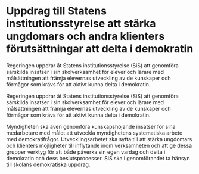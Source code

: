 # Uppdrag till Statens institutionsstyrelse att stärka ungdomars och andra klienters förutsättningar att delta i demokratin

Regeringen uppdrar åt Statens institutionsstyrelse (SiS) att genomföra särskilda insatser i sin skolverksamhet för elever och lärare med målsättningen att främja elevernas utveckling av de kunskaper och förmågor som krävs för att aktivt kunna delta i demokratin.

Regeringen uppdrar åt Statens institutionsstyrelse (SiS) att genomföra särskilda insatser i sin skolverksamhet för elever och lärare med målsättningen att främja elevernas utveckling av de kunskaper och förmågor som krävs för att aktivt kunna delta i demokratin.

Myndigheten ska även genomföra kunskapshöjande insatser för sina medarbetare med målet att utveckla myndighetens systematiska arbete med demokratifrågor. Utvecklingsarbetet ska syfta till att stärka ungdomars och klienters möjligheter till inflytande inom verksamheten och att ge dessa grupper verktyg för att både påverka sin egen vardag och delta i demokratin och dess beslutsprocesser. SiS ska i genomförandet ta hänsyn till skolans demokratiska uppdrag.

